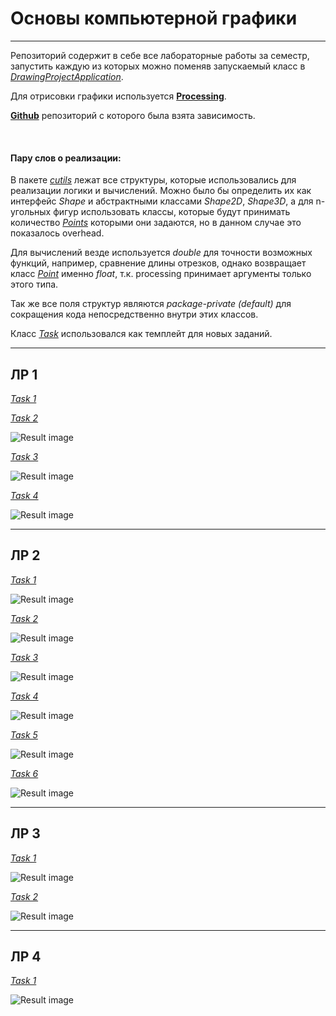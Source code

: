 # Основы компьютерной графики
***
Репозиторий содержит в себе все лабораторные работы за семестр,
запустить каждую из которых можно поменяв запускаемый класс в 
*[DrawingProjectApplication](src/main/java/com/example/drawingproject/DrawingProjectApplication.java)*.

Для отрисовки графики используется **[Processing](https://processing.org)**.

**[Github](https://github.com/micycle1/processing-core-4)** репозиторий с которого была взята зависимость.

<br>

#### Пару слов о реализации:
В пакете *[cutils](src/main/java/com/example/drawingproject/cutils)* лежат все структуры, которые использовались для реализации логики и вычислений.
Можно было бы определить их как интерфейс _Shape_ и абстрактными классами _Shape2D_, _Shape3D_, а для n-угольных
фигур использовать классы, которые будут принимать количество *[Points](src/main/java/com/example/drawingproject/cutils/Point.java)* которыми они 
задаются, но в данном случае это показалось overhead.

Для вычислений везде используется *double* для точности возможных функций, например, сравнение длины отрезков,
однако возвращает класс *[Point](src/main/java/com/example/drawingproject/cutils/Point.java)* именно *float*,
т.к. processing принимает аргументы только этого типа.

Так же все поля структур являются *package-private (default)* для сокращения кода непосредственно внутри этих классов.

Класс *[Task](src/main/java/com/example/drawingproject/Task.java)* использовался как темплейт для новых заданий.
***
## ЛР 1
*[Task 1](src/main/java/com/example/drawingproject/LR1/Task1_1.java)*


*[Task 2](src/main/java/com/example/drawingproject/LR1/Task1_2.java)*

![Result image](https://github.com/dirwul/DrawingProject/raw/main/images/1_2.png)


*[Task 3](src/main/java/com/example/drawingproject/LR1/Task1_3.java)*

![Result image](https://github.com/dirwul/DrawingProject/raw/main/images/1_3.png)


*[Task 4](src/main/java/com/example/drawingproject/LR1/Task1_4.java)*

![Result image](https://github.com/dirwul/DrawingProject/raw/main/images/1_4.png)
***
## ЛР 2
*[Task 1](src/main/java/com/example/drawingproject/LR2/Task2_1.java)*

![Result image](https://github.com/dirwul/DrawingProject/raw/main/images/2_1.png)


*[Task 2](src/main/java/com/example/drawingproject/LR2/Task2_2.java)*

![Result image](https://github.com/dirwul/DrawingProject/raw/main/images/2_2.png)


*[Task 3](src/main/java/com/example/drawingproject/LR2/Task2_3.java)*

![Result image](https://github.com/dirwul/DrawingProject/raw/main/images/2_3.png)


*[Task 4](src/main/java/com/example/drawingproject/LR2/Task2_4.java)*

![Result image](https://github.com/dirwul/DrawingProject/raw/main/images/2_4.png)


*[Task 5](src/main/java/com/example/drawingproject/LR2/Task2_5.java)*

![Result image](https://github.com/dirwul/DrawingProject/raw/main/images/2_5.png)


*[Task 6](src/main/java/com/example/drawingproject/LR2/Task2_6.java)*

![Result image](https://github.com/dirwul/DrawingProject/raw/main/images/2_6.png)

***
## ЛР 3
*[Task 1](src/main/java/com/example/drawingproject/LR3/Task3_1.java)*

![Result image](https://github.com/dirwul/DrawingProject/raw/main/images/3_1.png)


*[Task 2](src/main/java/com/example/drawingproject/LR3/Task3_2.java)*

![Result image](https://github.com/dirwul/DrawingProject/raw/main/images/3_2.png)

***
## ЛР 4
*[Task 1](src/main/java/com/example/drawingproject/LR4/Task4.java)*

![Result image](https://github.com/dirwul/DrawingProject/raw/main/images/4.png)